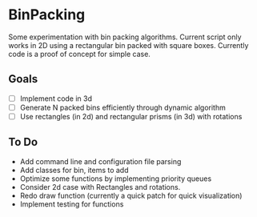 # BinPacking
Some experimentation with bin packing algorithms. Current script only works in 2D using a rectangular bin packed with square boxes. Currently code is a proof of concept for simple case. 
## Goals
- [ ] Implement code in 3d
- [ ] Generate N packed bins efficiently through dynamic algorithm
- [ ] Use rectangles (in 2d) and rectangular prisms (in 3d) with rotations

## To Do
- Add command line and configuration file parsing
- Add classes for bin, items to add
- Optimize some functions by implementing priority queues
- Consider 2d case with Rectangles and rotations.
- Redo draw function (currently a quick patch for quick visualization)
- Implement testing for functions
